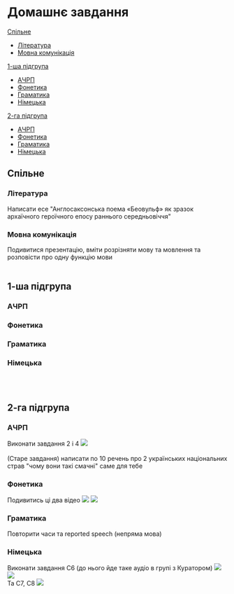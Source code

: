 # Домашнє завдання

[Спільне](#спільне)
* [Література](#література)
* [Мовна комунікація](#мовна-комунікація) <br>

[1-ша підгрупа](#1-ша-підгрупа)
* [АЧРП](#ачрп)
* [Фонетика](#фонетика)
* [Граматика](#граматика)
* [Німецька](#німецька) <br>

[2-га підгрупа](#2-га-підгрупа)
* [АЧРП](#ачpп)
* [Фонетика](#фонетикa)
* [Граматика](#граматикa)
* [Німецька](#німецькa)

## Спільне
### Література
Написати есе "Англосаксонська поема «Беовульф» як зразок архаїчного героїчного епосу раннього середньовіччя"

### Мовна комунікація
Подивитися презентацію, вміти розрізняти мову та мовлення та розповісти про одну функцію мови <br> <br>

## 1-ша підгрупа
### АЧРП

### Фонетика

### Граматика

### Німецька
<br> <br>

## 2-га підгрупа
### АЧPП
Виконати завдання 2 і 4 ![](https://cdn.discordapp.com/attachments/1278376988490596466/1343529149087617094/IMG_20250224_114419.jpg?ex=67bd9a86&is=67bc4906&hm=d0a2fec7e2d4eabe85424026970410790ceed38e8845a6e5828dcaf72d9f7c49&) <br> <br>
(Старе завдання) написати по 10 речень про 2 українських національних страв "чому вони такі смачні" саме для тебе

### Фонетикa
Подивитись ці два відео [![](https://i.ytimg.com/vi/-m-gudHhLxc/maxresdefault.jpg?sqp=-oaymwEmCIAKENAF8quKqQMa8AEB-AHcCIAC0AWKAgwIABABGEEgYShyMA8=&rs=AOn4CLCphE93fGM9xw_hsAB7y_ENcQp1xg)](https://m.youtube.com/watch?v=-m-gudHhLxc) [![](https://i.ytimg.com/vi_webp/4KDkHvvksAE/maxresdefault.webp)](https://m.youtube.com/watch?v=4KDkHvvksAE)

### Граматикa
Повторити часи та reported speech (непряма мова)

### Німецькa
Виконати завдання С6 (до нього йде таке аудіо в групі з Куратором) ![](https://cdn.discordapp.com/attachments/1278376988490596466/1343590924017598474/IMG_20250224_163009.jpg?ex=67bdd40e&is=67bc828e&hm=10710cbb1225a3de508a4948ef979c8c4a29d8b5e0d75a99b33cb6f30af31ceb&) ![](https://cdn.discordapp.com/attachments/1278376988490596466/1343589402030641152/IMG_20250224_162427.jpg?ex=67bdd2a4&is=67bc8124&hm=d40efcd587c9c4bf108b5af75adc153a7884157f42e73bd88a5047ccbad2b651&) <br>
Та С7, С8 ![](https://cdn.discordapp.com/attachments/1278376988490596466/1343590932594954332/IMG_20250224_163028.jpg?ex=67bdd411&is=67bc8291&hm=2fb7caed7282c6a7719ac4e377aca75928a08480f9ae45d7e5c3a8b96c897dd4&)
